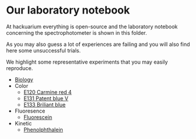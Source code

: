 # Our laboratory notebook

At hackuarium everything is open-source and the laboratory notebook concerning the spectrophotometer is shown in this folder.

As you may also guess a lot of experiences are failing and you will also find here some unsuccessful trials.

We highlight some representative experiments that you may easily reproduce.

- [Biology](biology/README.md)
- Color
  - [E120 Carmine red 4](color/E120_Carmine_red_4/README.md)
  - [E131 Patent blue V](color/E131_Patent_blue_V/20190413/README.md)
  - [E133 Briliant blue](color/E133_Briliant_blue/README.md)
- Fluoresence
  - [Fluorescein](fluorescence/fluorescein/README.md)
- Kinetic
  - [Phenolphthalein](kinetic/phenolphthalein/README.md)
